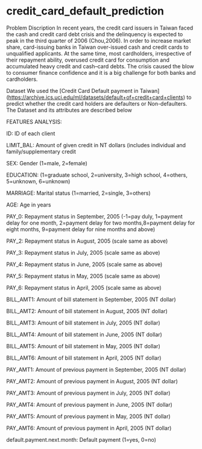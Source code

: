 # credit_card_default_prediction

Problem Discription In recent years, the credit card issuers in Taiwan faced the cash and credit card debt crisis and the delinquency is expected to peak in the third quarter of 2006 (Chou,2006). In order to increase market share, card-issuing banks in Taiwan over-issued cash and credit cards to unqualified applicants. At the same time, most cardholders, irrespective of their repayment ability, overused credit card for consumption and accumulated heavy credit and cash–card debts. The crisis caused the blow to consumer finance confidence and it is a big challenge for both banks and cardholders.

Dataset We used the [Credit Card Default payment in Taiwan] (https://archive.ics.uci.edu/ml/datasets/default+of+credit+card+clients) to predict whether the credit card holders are defaulters or Non-defaulters. The Dataset and its attributes are described below

FEATURES ANALYSIS:

ID: ID of each client

LIMIT_BAL: Amount of given credit in NT dollars (includes individual and family/supplementary credit

SEX: Gender (1=male, 2=female)

EDUCATION: (1=graduate school, 2=university, 3=high school, 4=others, 5=unknown, 6=unknown)

MARRIAGE: Marital status (1=married, 2=single, 3=others)

AGE: Age in years

PAY_0: Repayment status in September, 2005 (-1=pay duly, 1=payment delay for one month, 2=payment delay for two months,8=payment delay for eight months, 9=payment delay for nine months and above)

PAY_2: Repayment status in August, 2005 (scale same as above)

PAY_3: Repayment status in July, 2005 (scale same as above)

PAY_4: Repayment status in June, 2005 (scale same as above)

PAY_5: Repayment status in May, 2005 (scale same as above)

PAY_6: Repayment status in April, 2005 (scale same as above)

BILL_AMT1: Amount of bill statement in September, 2005 (NT dollar)

BILL_AMT2: Amount of bill statement in August, 2005 (NT dollar)

BILL_AMT3: Amount of bill statement in July, 2005 (NT dollar)

BILL_AMT4: Amount of bill statement in June, 2005 (NT dollar)

BILL_AMT5: Amount of bill statement in May, 2005 (NT dollar)

BILL_AMT6: Amount of bill statement in April, 2005 (NT dollar)

PAY_AMT1: Amount of previous payment in September, 2005 (NT dollar)

PAY_AMT2: Amount of previous payment in August, 2005 (NT dollar)

PAY_AMT3: Amount of previous payment in July, 2005 (NT dollar)

PAY_AMT4: Amount of previous payment in June, 2005 (NT dollar)

PAY_AMT5: Amount of previous payment in May, 2005 (NT dollar)

PAY_AMT6: Amount of previous payment in April, 2005 (NT dollar)

default.payment.next.month: Default payment (1=yes, 0=no)
